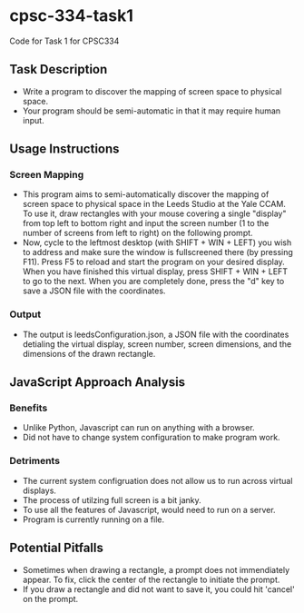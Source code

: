 # cpsc-334-task1
Code for Task 1 for CPSC334

## Task Description
- Write a program to discover the mapping of screen space to physical space.
- Your program should be semi-automatic in that it may require human input.

## Usage Instructions

### Screen Mapping
- This program aims to semi-automatically discover the mapping of screen space to physical space in the Leeds Studio at the Yale CCAM. To use it, draw rectangles with your mouse covering a single "display" from top left to bottom right and input the screen number (1 to the number of screens from left to right) on the following prompt.
- Now, cycle to the leftmost desktop (with SHIFT + WIN + LEFT) you wish to address and make sure the window is fullscreened there (by pressing F11). Press F5 to reload and start the program on your desired display. When you have finished this virtual display, press SHIFT + WIN + LEFT to go to the next. When you are completely done, press the "d" key to save a JSON file with the coordinates.
### Output
- The output is leedsConfiguration.json, a JSON file with the coordinates detialing the virtual display, screen number, screen dimensions, and the dimensions of the drawn rectangle.

## JavaScript Approach Analysis

### Benefits
- Unlike Python, Javascript can run on anything with a browser.
- Did not have to change system configuration to make program work.
### Detriments
- The current system configruation does not allow us to run across virtual displays.
- The process of utilzing full screen is a bit janky.
- To use all the features of Javascript, would need to run on a server.
- Program is currently running on a file.

## Potential Pitfalls
- Sometimes when drawing a rectangle, a prompt does not immendiately appear. To fix, click the center of the rectangle to initiate the prompt.
- If you draw a rectangle and did not want to save it, you could hit 'cancel' on the prompt.
